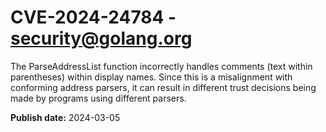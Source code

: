 # CVE-2024-24784 - security@golang.org

The ParseAddressList function incorrectly handles comments (text within parentheses) within display names. Since this is a misalignment with conforming address parsers, it can result in different trust decisions being made by programs using different parsers.

**Publish date:** 2024-03-05
